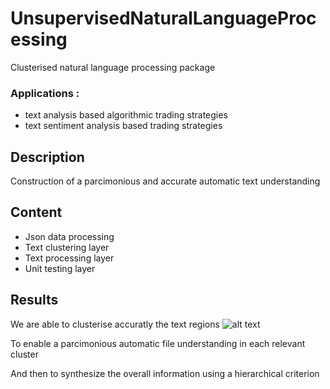 # UnsupervisedNaturalLanguageProcessing
Clusterised natural language processing package
### Applications : 
- text analysis based algorithmic trading strategies
- text sentiment analysis based trading strategies

## Description
Construction of a parcimonious and accurate automatic text understanding

## Content
- Json data processing
- Text clustering layer
- Text processing layer
- Unit testing layer

## Results 
We are able to clusterise accuratly the text regions
![alt text](https://github.com/Othmane-ZARHALI/UnsupervisedNaturalLanguageProcessing/Results/ClusteringResults.png?raw=true)

To enable a parcimonious automatic file understanding in each relevant cluster

And then to synthesize the overall information using a hierarchical criterion
